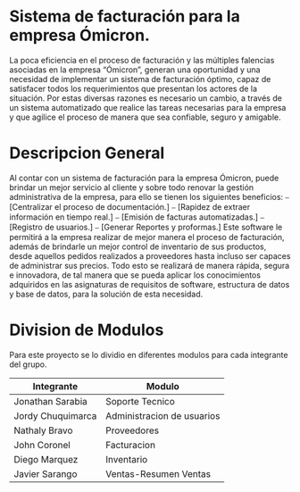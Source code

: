 # Sistema de facturación para la empresa Ómicron.
La poca eficiencia en el proceso de facturación y las múltiples falencias asociadas en
la empresa “Ómicron”, generan una oportunidad y una necesidad de implementar un
sistema de facturación óptimo, capaz de satisfacer todos los requerimientos que
presentan los actores de la situación.
Por estas diversas razones es necesario un cambio, a través de un sistema
automatizado que realice las tareas necesarias para la empresa y que agilice el
proceso de manera que sea confiable, seguro y amigable.


# Descripcion General


Al contar con un sistema de facturación para la empresa Ómicron, puede brindar un
mejor servicio al cliente y sobre todo renovar la gestión administrativa de la empresa,
para ello se tienen los siguientes beneficios:
⎯ [Centralizar el proceso de documentación.]
⎯ [Rapidez de extraer información en tiempo real.]
⎯ [Emisión de facturas automatizadas.]
⎯ [Registro de usuarios.]
⎯ [Generar Reportes y proformas.]
Este software le permitirá a la empresa realizar de mejor manera el proceso de
facturación, además de brindarle un mejor control de inventario de sus productos,
desde aquellos pedidos realizados a proveedores hasta incluso ser capaces de
administrar sus precios.
Todo esto se realizará de manera rápida, segura e innovadora, de tal manera que se
pueda aplicar los conocimientos adquiridos en las asignaturas de requisitos de
software, estructura de datos y base de datos, para la solución de esta necesidad.



# Division de Modulos

Para este proyecto se lo dividio en diferentes modulos para cada integrante del grupo.

| Integrante           | Modulo                              |
| -------------------- | ----------------------------------- |
| Jonathan Sarabia     | Soporte Tecnico                     |
| Jordy Chuquimarca    | Administracion de usuarios          |
| Nathaly Bravo        | Proveedores                         |
| John Coronel         | Facturacion                         |
| Diego Marquez        | Inventario                          |
| Javier Sarango       | Ventas-Resumen Ventas               |

